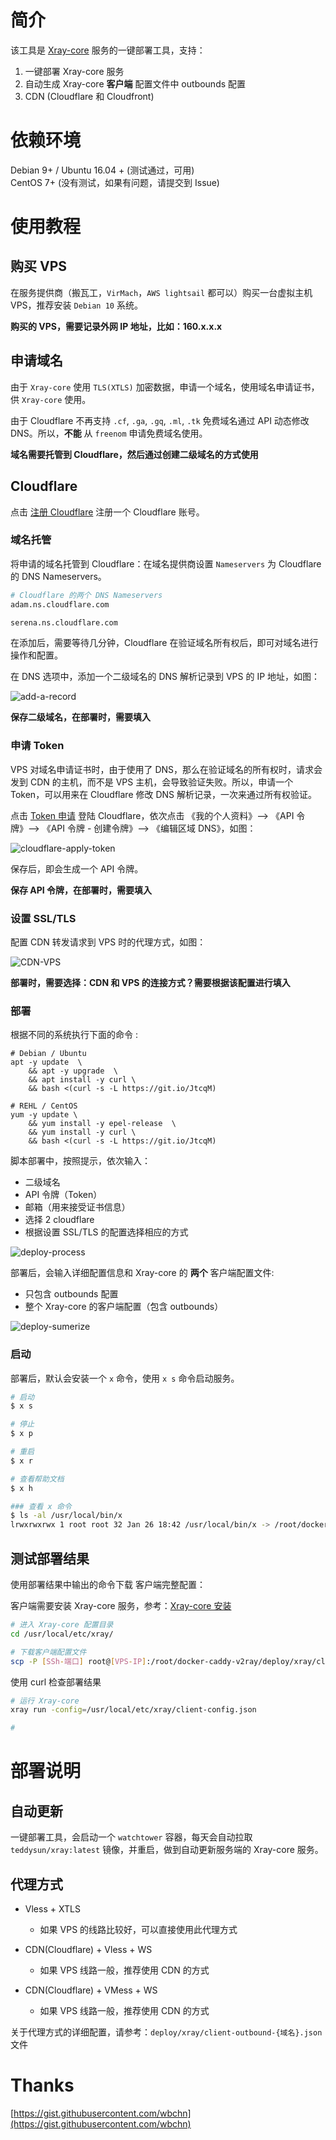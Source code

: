 
# 简介
该工具是 [Xray-core](https://github.com/XTLS/Xray-core) 服务的一键部署工具，支持：

1. 一键部署 Xray-core 服务
2. 自动生成 Xray-core **客户端** 配置文件中 outbounds 配置
3. CDN (Cloudflare 和 Cloudfront)

# 依赖环境
Debian 9+ / Ubuntu 16.04 + (测试通过，可用)     
CentOS 7+ (没有测试，如果有问题，请提交到 Issue)

# 使用教程

## 购买 VPS
在服务提供商（搬瓦工，`VirMach`，`AWS lightsail` 都可以）购买一台虚拟主机 VPS，推荐安装 `Debian 10` 系统。

**购买的 VPS，需要记录外网 IP 地址，比如：160.x.x.x**

## 申请域名
由于 `Xray-core` 使用 `TLS(XTLS)` 加密数据，申请一个域名，使用域名申请证书，供 `Xray-core` 使用。

由于 Cloudflare 不再支持 `.cf`, `.ga`, `.gq`, `.ml`, `.tk` 免费域名通过 API 动态修改 DNS。所以，**不能** 从 `freenom` 申请免费域名使用。


**域名需要托管到 Cloudflare，然后通过创建二级域名的方式使用**

## Cloudflare
点击 [注册 Cloudflare](https://dash.cloudflare.com/sign-up) 注册一个 Cloudflare 账号。

### 域名托管
将申请的域名托管到 Cloudflare：在域名提供商设置 `Nameservers` 为 Cloudflare 的 DNS Nameservers。

```Bash
# Cloudflare 的两个 DNS Nameservers
adam.ns.cloudflare.com

serena.ns.cloudflare.com
```
在添加后，需要等待几分钟，Cloudflare 在验证域名所有权后，即可对域名进行操作和配置。

在 DNS 选项中，添加一个二级域名的 DNS 解析记录到 VPS 的 IP 地址，如图：

![add-a-record](https://img.tupm.net/2021/01/8F1E7084F75A9A188D68B1F4E4473F0C.jpg)


**保存二级域名，在部署时，需要填入**

### 申请 Token
VPS 对域名申请证书时，由于使用了 DNS，那么在验证域名的所有权时，请求会发到 CDN 的主机，而不是 VPS 主机，会导致验证失败。所以，申请一个 Token，可以用来在 Cloudflare 修改 DNS 解析记录，一次来通过所有权验证。
 
点击 [Token 申请](https://dash.cloudflare.com/profile/api-tokens) 登陆 Cloudflare，依次点击 《我的个人资料》--> 《API 令牌》--> 《API 令牌 - 创建令牌》--> 《编辑区域 DNS》，如图：


![cloudflare-apply-token](https://img.tupm.net/2021/01/DC71DFF6B5D6C31404BE853A4868BFA0.jpg)

保存后，即会生成一个 API 令牌。 

**保存 API 令牌，在部署时，需要填入**

###  设置 SSL/TLS
配置 CDN 转发请求到 VPS 时的代理方式，如图：

![CDN-VPS](https://img.tupm.net/2021/01/5AF9C629C2EE89720B62F8B386854CD2.jpg)

**部署时，需要选择：CDN 和 VPS 的连接方式？需要根据该配置进行填入**

### 部署
根据不同的系统执行下面的命令 :

```shell
# Debian / Ubuntu
apt -y update  \
    && apt -y upgrade  \
    && apt install -y curl \
    && bash <(curl -s -L https://git.io/JtcqM)

# REHL / CentOS
yum -y update \
    && yum install -y epel-release  \
    && yum install -y curl \
    && bash <(curl -s -L https://git.io/JtcqM)

```
脚本部署中，按照提示，依次输入：

* 二级域名
* API 令牌（Token）
* 邮箱（用来接受证书信息）
* 选择 2 cloudflare
* 根据设置 SSL/TLS 的配置选择相应的方式

![deploy-process](https://img.tupm.net/2021/01/C7E9CD99E2430737773F52CDEB5DEDAD.jpg)

部署后，会输入详细配置信息和 Xray-core 的 **两个** 客户端配置文件:

* 只包含 outbounds 配置
* 整个 Xray-core 的客户端配置（包含 outbounds）

![deploy-sumerize](https://img.tupm.net/2021/01/B8903337FA8B7242687D06168459B6B2.jpg)

### 启动
部署后，默认会安装一个 `x` 命令，使用 `x s` 命令启动服务。

```Bash
# 启动 
$ x s

# 停止
$ x p

# 重启
$ x r

# 查看帮助文档
$ x h

### 查看 x 命令 
$ ls -al /usr/local/bin/x
lrwxrwxrwx 1 root root 32 Jan 26 18:42 /usr/local/bin/x -> /root/docker-caddy-v2ray/xray.sh
```

## 测试部署结果

使用部署结果中输出的命令下载 客户端完整配置：

客户端需要安装 Xray-core 服务，参考：[Xray-core 安装](https://github.com/XTLS/Xray-core#installation)

```Bash
# 进入 Xray-core 配置目录
cd /usr/local/etc/xray/

# 下载客户端配置文件
scp -P [SSh-端口] root@[VPS-IP]:/root/docker-caddy-v2ray/deploy/xray/client-config.json .
```

使用 curl 检查部署结果

```Bash
# 运行 Xray-core
xray run -config=/usr/local/etc/xray/client-config.json

# 
```

# 部署说明
## 自动更新

一键部署工具，会启动一个 `watchtower` 容器，每天会自动拉取 `teddysun/xray:latest` 镜像，并重启，做到自动更新服务端的 Xray-core 服务。

## 代理方式
* Vless + XTLS
    * 如果 VPS 的线路比较好，可以直接使用此代理方式

* CDN(Cloudflare) + Vless + WS
    * 如果 VPS 线路一般，推荐使用 CDN 的方式
    
* CDN(Cloudflare) + VMess + WS 
    * 如果 VPS 线路一般，推荐使用 CDN 的方式


关于代理方式的详细配置，请参考：`deploy/xray/client-outbound-{域名}.json` 文件

# Thanks

[https://gist.githubusercontent.com/wbchn](https://gist.githubusercontent.com/wbchn)